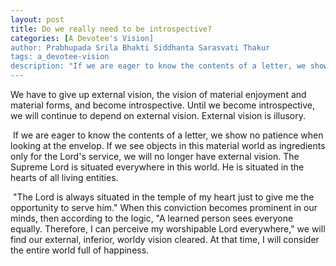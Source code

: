 ```yaml
---
layout: post
title: Do we really need to be introspective?
categories: [A Devotee's Vision]
author: Prabhupada Srila Bhakti Siddhanta Sarasvati Thakur
tags: a_devotee-vision
description: "If we are eager to know the contents of a letter, we show no patience when looking at the envelop. If we see objects in this material world as ingredients only for the Lord's service, we will no longer have external vision. The Supreme Lord is situated everywhere in this world. He is situated in the hearts of all living entities."
---
```


We have to give up external vision, the vision of material enjoyment and material forms, and become introspective. Until we become introspective, we will continue to depend on external vision. External vision is illusory.

​	If we are eager to know the contents of a letter, we show no patience when looking at the envelop. If we see objects in this material world as ingredients only for the Lord's service, we will no longer have external vision. The Supreme Lord is situated everywhere in this world. He is situated in the hearts of all living entities.

​	"The Lord is always situated in the temple of my heart just to give me the opportunity to serve him." When this conviction becomes prominent in our minds, then according to the logic, "A learned person sees everyone equally. Therefore, I can perceive my worshipable Lord everywhere," we will find our external, inferior, worldy vision cleared. At that time, I will consider the entire world full of happiness.

















